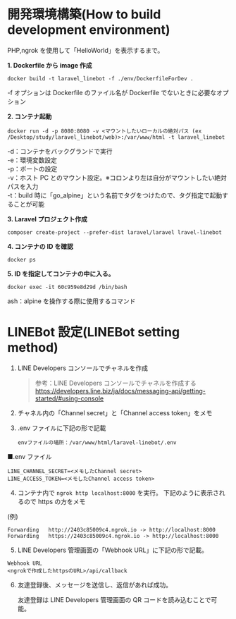 # 開発環境構築(How to build development environment)

PHP,ngrok を使用して「HelloWorld」を表示するまで。

**1. Dockerfile から image 作成**

```
docker build -t laravel_linebot -f ./env/DockerfileForDev .
```

-f オプションは Dockerfile のファイル名が Dockerfile でないときに必要なオプション

**2. コンテナ起動**

```
docker run -d -p 8080:8080 -v <マウントしたいローカルの絶対パス (ex /Desktop/study/laravel_linebot/web)>:/var/www/html -t laravel_linebot
```

-d：コンテナをバックグランドで実行  
-e：環境変数設定  
-p：ポートの設定  
-v：ホスト PC とのマウント設定。※コロンより左は自分がマウントしたい絶対パスを入力  
-t：build 時に「go_alpine」という名前でタグをつけたので、タグ指定で起動することが可能

**3. Laravel プロジェクト作成**

```
composer create-project --prefer-dist laravel/laravel lravel-linebot
```

**4. コンテナの ID を確認**

```
docker ps
```

**5. ID を指定してコンテナの中に入る。**

```
docker exec -it 60c959e8d29d /bin/bash
```

ash：alpine を操作する際に使用するコマンド

# LINEBot 設定(LINEBot setting method)

1. LINE Developers コンソールでチャネルを作成

   > 参考：LINE Developers コンソールでチャネルを作成する
   > https://developers.line.biz/ja/docs/messaging-api/getting-started/#using-console

2. チャネル内の「Channel secret」と「Channel access token」をメモ
3. .env ファイルに下記の形で記載

   `envファイルの場所：/var/www/html/laravel-linebot/.env`

■.env ファイル

```
LINE_CHANNEL_SECRET=<メモしたChannel secret>
LINE_ACCESS_TOKEN=<メモしたChannel access token>
```

4. コンテナ内で `ngrok http localhost:8000` を実行。
   下記のように表示されるので https の方をメモ

(例)

```
Forwarding   http://2403c85009c4.ngrok.io -> http://localhost:8000
Forwarding   https://2403c85009c4.ngrok.io -> http://localhost:8000
```

5. LINE Developers 管理画面の「Webhook URL」に下記の形で記載。

```
Webhook URL
<ngrokで作成したhttpsのURL>/api/callback
```

6. 友達登録後、メッセージを送信し、返信があれば成功。

   友達登録は LINE Developers 管理画面の QR コードを読み込むことで可能。
